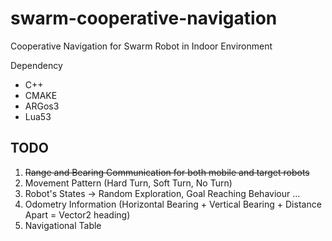 # swarm-cooperative-navigation
Cooperative Navigation for Swarm Robot in Indoor Environment

Dependency
- C++
- CMAKE
- ARGos3
- Lua53

## TODO ##
1. ~~Range and Bearing Communication for both mobile and target robots~~
2. Movement Pattern (Hard Turn, Soft Turn, No Turn)
3. Robot's States -> Random Exploration, Goal Reaching Behaviour ...
4. Odometry Information (Horizontal Bearing + Vertical Bearing + Distance Apart = Vector2 heading)
5. Navigational Table


